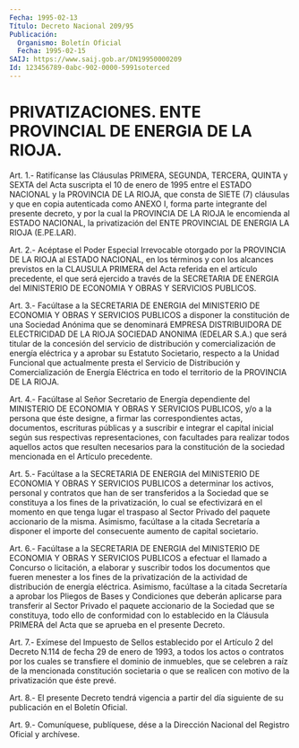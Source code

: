 ```yaml
---
Fecha: 1995-02-13
Título: Decreto Nacional 209/95
Publicación:
  Organismo: Boletín Oficial
  Fecha: 1995-02-15
SAIJ: https://www.saij.gob.ar/DN19950000209
Id: 123456789-0abc-902-0000-5991soterced
---
```

# PRIVATIZACIONES. ENTE PROVINCIAL DE ENERGIA DE LA RIOJA.

<a id="1"></a>
Art.  1.- Ratifícanse las Cláusulas PRIMERA, SEGUNDA, TERCERA, QUINTA y SEXTA  del  Acta suscripta el 10 de enero de 1995 entre el ESTADO NACIONAL y la PROVINCIA  DE  LA  RIOJA,  que consta de SIETE (7) cláusulas y que en copia autenticada como ANEXO  I, forma parte integrante del presente decreto, y por la cual la PROVINCIA  DE  LA RIOJA  le  encomienda al ESTADO NACIONAL, la privatización del ENTE PROVINCIAL DE ENERGIA LA RIOJA (E.PE.LAR).

<a id="2"></a>
Art. 2.- Acéptase el Poder Especial Irrevocable otorgado por la PROVINCIA  DE  LA  RIOJA  al ESTADO NACIONAL, en los términos y con los alcances previstos en la  CLAUSULA PRIMERA del Acta referida en el  artículo  precedente, el que  será  ejercido  a  través  de  la SECRETARIA  DE  ENERGIA  del  MINISTERIO  DE  ECONOMIA  Y  OBRAS  Y SERVICIOS PUBLICOS.

<a id="3"></a>
Art. 3.- Facúltase a la SECRETARIA DE ENERGIA del MINISTERIO DE ECONOMIA  Y  OBRAS  Y SERVICIOS PUBLICOS a disponer la constitución de una Sociedad Anónima  que se denominará EMPRESA DISTRIBUIDORA DE ELECTRICIDAD DE LA RIOJA SOCIEDAD  ANONIMA  (EDELAR  S.A.) que será titular de la concesión del servicio de distribución y comercialización  de  energía  eléctrica  y  a  aprobar su Estatuto Societario,  respecto a la Unidad Funcional que actualmente  presta el  Servicio  de    Distribución   y  Comercialización  de  Energía Eléctrica  en  todo el territorio de  la  PROVINCIA  DE  LA  RIOJA.

<a id="4"></a>
Art.  4.- Facúltase al Señor Secretario de Energía dependiente del MINISTERIO  DE  ECONOMIA Y OBRAS Y SERVICIOS PUBLICOS, y/o a la persona que éste designe,  a  firmar  las  correspondientes  actas, documentos,  escrituras  públicas  y  a  suscribir  e  integrar  el capital    inicial  según  sus  respectivas  representaciones,  con facultades  para    realizar  todos  aquellos  actos  que  resulten necesarios para la constitución  de  la  sociedad  mencionada en el Artículo precedente.

<a id="5"></a>
Art. 5.- Facúltase a la SECRETARIA DE ENERGIA del MINISTERIO DE ECONOMIA  Y  OBRAS  Y  SERVICIOS PUBLICOS a determinar los activos, personal y contratos que  han de ser transferidos a la Sociedad que se  constituya  a  los  fines  de  la  privatización,  lo  cual  se efectivizará  en  el momento en que  tenga  lugar  el  traspaso  al Sector  Privado del  paquete  accionario  de  la  misma.  Asimismo, facúltase  a  la  citada  Secretaría  a  disponer  el  importe  del consecuente aumento de capital societario.

<a id="6"></a>
Art. 6.- Facúltase a la SECRETARIA DE ENERGIA del MINISTERIO DE ECONOMIA  Y  OBRAS  Y  SERVICIOS  PUBLICOS  a efectuar el llamado a Concurso o licitación, a elaborar y suscribir  todos los documentos que  fueren  menester  a  los  fines  de  la  privatización  de  la actividad    de  distribución  de  energía  eléctrica.    Asimismo, facúltase a la  citada  Secretaría a aprobar los Pliegos de Bases y Condiciones  que  deberán  aplicarse   para  transferir  al  Sector Privado  el paquete accionario de la Sociedad  que  se  constituya, todo ello  de conformidad con lo establecido en la Cláusula PRIMERA del Acta que se aprueba en el presente Decreto.

<a id="7"></a>
Art.  7.-  Exímese  del  Impuesto de Sellos establecido por el Artículo 2 del Decreto N.114 de  fecha 29 de enero de 1993, a todos los actos o contratos por los cuales  se  transfiere  el dominio de inmuebles,  que  se  celebren  a raíz de la mencionada constitución societaria o que se realicen con  motivo  de  la  privatización que éste prevé.

<a id="8"></a>
Art.  8.- El presente Decreto tendrá vigencia a partir del día siguiente de su publicación en el Boletín Oficial.

<a id="9"></a>
Art. 9.- Comuníquese, publíquese, dése a la Dirección Nacional del Registro Oficial y archívese.